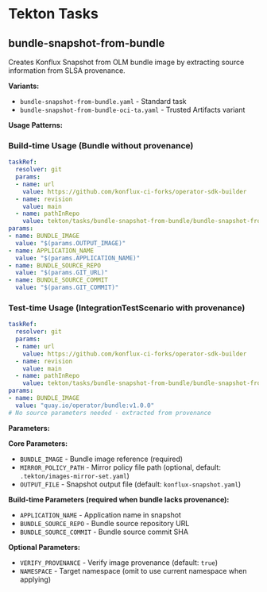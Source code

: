 # Tekton Tasks

## bundle-snapshot-from-bundle

Creates Konflux Snapshot from OLM bundle image by extracting source information from SLSA provenance.

**Variants:**
- `bundle-snapshot-from-bundle.yaml` - Standard task
- `bundle-snapshot-from-bundle-oci-ta.yaml` - Trusted Artifacts variant

**Usage Patterns:**

### Build-time Usage (Bundle without provenance)
```yaml
taskRef:
  resolver: git
  params:
  - name: url
    value: https://github.com/konflux-ci-forks/operator-sdk-builder
  - name: revision
    value: main
  - name: pathInRepo
    value: tekton/tasks/bundle-snapshot-from-bundle/bundle-snapshot-from-bundle.yaml
params:
- name: BUNDLE_IMAGE
  value: "$(params.OUTPUT_IMAGE)"
- name: APPLICATION_NAME
  value: "$(params.APPLICATION_NAME)"
- name: BUNDLE_SOURCE_REPO
  value: "$(params.GIT_URL)"
- name: BUNDLE_SOURCE_COMMIT
  value: "$(params.GIT_COMMIT)"
```

### Test-time Usage (IntegrationTestScenario with provenance)
```yaml
taskRef:
  resolver: git
  params:
  - name: url
    value: https://github.com/konflux-ci-forks/operator-sdk-builder
  - name: revision
    value: main
  - name: pathInRepo
    value: tekton/tasks/bundle-snapshot-from-bundle/bundle-snapshot-from-bundle.yaml
params:
- name: BUNDLE_IMAGE
  value: "quay.io/operator/bundle:v1.0.0"
# No source parameters needed - extracted from provenance
```

**Parameters:**

**Core Parameters:**
- `BUNDLE_IMAGE` - Bundle image reference (required)
- `MIRROR_POLICY_PATH` - Mirror policy file path (optional, default: `.tekton/images-mirror-set.yaml`)
- `OUTPUT_FILE` - Snapshot output file (default: `konflux-snapshot.yaml`)

**Build-time Parameters (required when bundle lacks provenance):**
- `APPLICATION_NAME` - Application name in snapshot
- `BUNDLE_SOURCE_REPO` - Bundle source repository URL
- `BUNDLE_SOURCE_COMMIT` - Bundle source commit SHA

**Optional Parameters:**
- `VERIFY_PROVENANCE` - Verify image provenance (default: `true`)
- `NAMESPACE` - Target namespace (omit to use current namespace when applying)